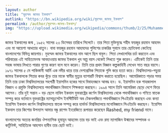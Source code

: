 ```yaml
---
layout: author
title: "মুহম্মদ জাফর ইকবাল"
autlink: "https://bn.wikipedia.org/wiki/মুহম্মদ_জাফর_ইকবাল"
permalink: /author/মুহম্মদ-জাফর-ইকবাল/
img: "https://upload.wikimedia.org/wikipedia/commons/thumb/2/25/Muhammed_Zafar_Iqbal_at_Borno_Mela%2C_Dhanmondi.JPG/640px-Muhammed_Zafar_Iqbal_at_Borno_Mela%2C_Dhanmondi.JPG"
---
```

জাফর ইকবালের জন্ম , ১৯৫২ সালের ২৩ ডিসেম্বর তারিখে সিলেটে। তার পিতা মুক্তিযুদ্ধে শহীদ ফয়জুর রহমান আহমদ এবং মা আয়েশা আখতার খাতুন। বাবা ফয়জুর রহমান আহমদের পুলিশের চাকরির সুবাদে তার ছোটবেলা কেটেছে বাংলাদেশের বিভিন্ন জায়গায়। মুহম্মদ জাফর ইকবালের নাম আগে ছিল বাবুল। পিতা লেখালেখির চর্চা করতেন এবং পরিবারের এই সাহিত্যমনস্ক আবহাওয়ায় জাফর ইকবাল খুব অল্প বয়স থেকেই লিখতে শুরু করেন। এটিকেই তিনি তার সহজ ভাষায় লিখতে পারার গুণের কারণ বলে মনে করেন। তিনি তার প্রথম বিজ্ঞান কল্পকাহিনী লেখেন সাত বছর বয়সে। ১৯৭১ সালের ৫ মে পাকিস্তানী আর্মি এক নদীর ধারে তার দেশপ্রেমিক পিতাকে গুলি করে হত্যা করে। বিশ্ববিদ্যালয়-পড়ুয়া জাফর ইকবালকে পিতার কবর খুঁড়ে তার মাকে স্বামীর মৃত্যুর ব্যাপারটি বিশ্বাস করাতে হয়েছিল। আমেরিকাতে পড়ার সময় তিনি তার ঢাকা বিশ্ববিদ্যালয়ের সহপাঠী ইয়াসমিন হকের সাথে বিবাহবন্ধনে আবদ্ধ হন। ড. ইয়াসমিন হক শাহজালাল বিজ্ঞান ও প্রযুক্তি বিশ্ববিদ্যালয়ে পদার্থবিজ্ঞান বিভাগে শিক্ষকতা করছেন। ১৯৯৪ সালে তিনি আমেরিকা ছেড়ে দেশে ফিরে আসেন। তাঁর দুই সন্তান - বড় ছেলে নাবিল ইকবাল যুক্তরাষ্ট্রের কর্ণেল বিশ্ববিদ্যালয় থেকে পদার্থবিজ্ঞান ও গণিতে স্নাতক সম্পন্ন করে বর্তমানে যুক্তরাষ্ট্রের ম্যাসাচুসেটস ইনস্টিটিউট অব টেকনলজিতে পদার্থবিজ্ঞানে পিএইচডি করছেন এবং কন্যা ইয়েশিম ইকবাল কর্ণেল বিশ্ববিদ্যালয়ে স্নাতক সম্পন্ন করে হার্ভার্ড বিশ্ববিদ্যালয়ে মনোবিজ্ঞানে পিএইচডি করছেন। ইয়েশিম ইকবাল তার কিশোর উপন্যাস আমার বন্ধু রাশেদ ইংরেজিতে রূপান্তর করেছেন Rashed, my friend নামে।

বাংলাদেশের অত্যন্ত জনপ্রিয় ঔপন্যাসিক হুমায়ূন আহমেদ তার বড় ভাই এবং রম্য ম্যাগাজিন উন্মাদের সম্পাদক ও কার্টুনিস্ট, সাহিত্যিক আহসান হাবীব তার ছোট ভাই।